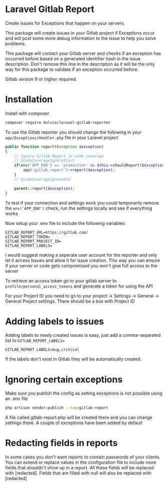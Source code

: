 # Laravel Gitlab Report

Create issues for Exceptions that happen on your servers.

This package will create issues in your Gitlab project if Exceptions occur and will post some more debug information to the issue to help you solve problems.

This package will contact your Gitlab server and checks if an exception has occurred before based on a generated identifier hash in the issue description. Don't remove this line in the description as it will be the only way for this package to validate if an exception occurred before. 

Gitlab version 9 or higher required.

# Installation

Install with composer

```bash 
composer require Xolvio/laravel-gitlab-reporter
```

To use the Gitlab reporter you should change the following in your `app/Exceptions/Handler.php` file in your Laravel project

```php
public function report(Exception $exception)
{
    // Ignore Gitlab Report in code coverage
    // @codeCoverageIgnoreStart
    if(env('APP_ENV') == 'production' && $this->shouldReport($exception)){
        app('gitlab.report')->report($exception);
    }
    // @codeCoverageIgnoreEnd

    parent::report($exception);
}
```

To test if your connection and settings work you could temporarily remove the `env('APP_ENV')` check, run the settings locally and see if everything works



Now setup your .env file to include the following variables:

```
GITLAB_REPORT_URL=https://gitlab.com/
GITLAB_REPORT_TOKEN=
GITLAB_REPORT_PROJECT_ID=
GITLAB_REPORT_LABELS=
```


I would suggest making a seperate user account for the reporter and only let it access Issues and allow it for issue creation.
This way you can ensure if your server or code gets compromised you won't give full access to the server
 
To retrieve an access token go to your gitlab server to `profile/personal_access_tokens` and generate a token for using the API


For your Project ID you need to go to your project -> Settings -> General -> General Project settings. There should be a box with Project ID

# Adding labels to issues

Adding labels to newly created issues is easy, just add a comma-separated list to `GITLAB_REPORT_LABELS=`
```
GITLAB_REPORT_LABELS=bug,critical
```

If the labels don't exist in Gitlab they will be automatically created.


# Ignoring certain exceptions

Make sure you publish the config as setting exceptions is not possible using an .env file

```bash
php artisan vendor:publish --tag=gitlab-report
```

A file called gitlab-report.php will be created there and you can change settings there. A couple of exceptions have been added by default

# Redacting fields in reports

In some cases you don't want reports to contain passwords of your clients. You can extend or replace values in the configuration file to include more fields that shouldn't show up in a report. All these fields will be replaced with [redacted]. Fields that are filled with null will also be replaced with [redacted]